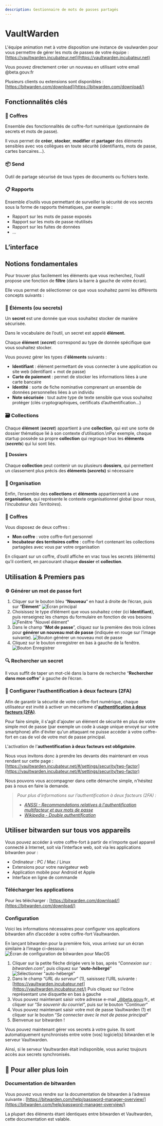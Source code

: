 ```yaml
---
description: Gestionnaire de mots de passes partagés
---
```


# VaultWarden

L'équipe animation met à votre disposition une instance de vaulwarden pour vous permettre de gérer les mots de passes de votre équipe : [https://vaultwarden.incubateur.net](https://vaultwarden.incubateur.net)

Vous pouvez directement créer un nouveau en utilisant votre email @beta.gouv.fr

Plusieurs clients ou extensions sont disponibles : [https://bitwarden.com/download](https://bitwarden.com/download/)

## Fonctionnalités clés <a href="#fonctionnalit-c3-a9s-cl-c3-a9s" id="fonctionnalit-c3-a9s-cl-c3-a9s"></a>

### 🔐 Coffres <a href="#f0-9f-94-90-coffres" id="f0-9f-94-90-coffres"></a>

Ensemble des fonctionnalités de coffre-fort numérique (gestionnaire de secrets et mots de passe).

Il vous permet de **créer**, **stocker**, **modifier** et **partager** des éléments sensibles avec vos collègues en toute sécurité (identifiants, mots de passe, cartes bancaires…).

### 📦 Send <a href="#f0-9f-93-a6-send" id="f0-9f-93-a6-send"></a>

Outil de partage sécurisé de tous types de documents ou fichiers texte.

### 📋 Rapports <a href="#f0-9f-93-8b-rapports" id="f0-9f-93-8b-rapports"></a>

Ensemble d’outils vous permettant de surveiller la sécurité de vos secrets sous la forme de rapports thématiques, par exemple :

* Rapport sur les mots de passe exposés
* Rapport sur les mots de passe réutilisés
* Rapport sur les fuites de données
* …

## L’interface <a href="#linterface" id="linterface"></a>

## Notions fondamentales <a href="#notions-fondamentales" id="notions-fondamentales"></a>

Pour trouver plus facilement les éléments que vous recherchez, l’outil propose une fonction de **filtre** (dans la barre à gauche de votre écran).

Elle vous permet de sélectionner ce que vous souhaitez parmi les différents concepts suivants :

### 💍 Éléments (ou secrets) <a href="#f0-9f-92-8d-c3-a9l-c3-a9ments-ou-secrets" id="f0-9f-92-8d-c3-a9l-c3-a9ments-ou-secrets"></a>

Un **secret** est une donnée que vous souhaitez stocker de manière sécurisée.

Dans le vocabulaire de l’outil, un secret est appelé **élément.**

Chaque **élément** (_**secret**_) correspond au type de donnée spécifique que vous souhaitez stocker. 

Vous pouvez gérer les types d’**éléments** suivants :

* **Identifiant** : élément permettant de vous connecter à une application ou site web (identifiant + mot de passe)
* **Carte de paiement** : permet de stocker les informations liées à une carte bancaire
* **Identité** : sorte de fiche nominative comprenant un ensemble de données personnelles liées à un individu
* **Note sécurisée** : tout autre type de texte sensible que vous souhaitez protéger (clés cryptographiques, certificats d’authentification…)

### 🗃️ Collections <a href="#f0-9f-97-83-ef-b8-8f-collections" id="f0-9f-97-83-ef-b8-8f-collections"></a>

Chaque **élément** (_**secret**_) appartient à une **collection**, qui est une sorte de dossier thématique lié à son contexte d’utilisation.\nPar exemple, chaque startup possède sa propre **collection** qui regroupe tous les **éléments** (_**secrets**_) qui lui sont liés.

#### 📂 Dossiers <a href="#f0-9f-93-82-dossiers" id="f0-9f-93-82-dossiers"></a>

Chaque **collection** peut contenir un ou plusieurs **dossiers**, qui permettent un classement plus précis des **éléments (**_**secrets**_**)** si nécessaire

### 🏢 Organisation <a href="#f0-9f-8f-a2-organisation" id="f0-9f-8f-a2-organisation"></a>

Enfin, l’ensemble des **collections** et **éléments** appartiennent à une **organisation**, qui représente le contexte organisationnel global (pour nous, l’_Incubateur des Territoires_).

### 🔐 Coffres <a href="#f09f9490-coffres-1" id="f09f9490-coffres-1"></a>

Vous disposez de deux coffres :

* **Mon coffre** : votre coffre-fort personnel
* **Incubateur des territoires coffre** : coffre-fort contenant les collections partagées avec vous par votre organisation

En cliquant sur un coffre, d’outil affiche en vrac tous les secrets (éléments) qu’il contient, en parcourant chaque **dossier** et **collection**.

## Utilisation & Premiers pas <a href="#utilisation--premiers-pas" id="utilisation--premiers-pas"></a>

### ⚙️ Générer un mot de passe fort <a href="#e2-9a-99-ef-b8-8f-g-c3-a9n-c3-a9rer-un-mot-de-passe-fort" id="e2-9a-99-ef-b8-8f-g-c3-a9n-c3-a9rer-un-mot-de-passe-fort"></a>

1. Cliquer sur le bouton bleu “**Nouveau**“ en haut à droite de l’écran, puis sur “**Élément**“ ![Écran principal](https://file+.vscode-resource.vscode-cdn.net/api/attachments.redirect?id=3122d3fc-7875-4a19-a113-13da007d6f13)
2. Choisissez le type d’élément que vous souhaitez créer (ici **Identifiant**), puis renseignez les champs du formulaire en fonction de vos besoins ![Fenêtre "Nouvel élément"](https://file+.vscode-resource.vscode-cdn.net/api/attachments.redirect?id=8cc6926d-3128-4141-a979-a74583839fd8)
3. Dans le champ “**Mot de passe**”, cliquez sur la première des trois icônes pour **générer un nouveau mot de passe** (indiquée en rouge sur l’image suivante). ![Bouton générer un nouveau mot de passe](https://file+.vscode-resource.vscode-cdn.net/api/attachments.redirect?id=f5e6e6c6-0dfb-4fff-adf1-9810db80ca79)
4. Cliquez sur le bouton enregistrer en bas à gauche de la fenêtre. ![Bouton Enregistrer](https://file+.vscode-resource.vscode-cdn.net/api/attachments.redirect?id=582db02b-d07c-4099-8539-d126c8ea0d19)

### 🔍 Rechercher un secret <a href="#f0-9f-94-8d-rechercher-un-secret" id="f0-9f-94-8d-rechercher-un-secret"></a>

Il vous suffit de taper un mot-clé dans la barre de recherche “**Rechercher dans mon coffre**” à gauche de l’écran.

### 🪪 Configurer l’authentification à deux facteurs (2FA) <a href="#f0-9f-aa-aa-configurer-lauthentification-c3-a0-deux-facteurs-2fa" id="f0-9f-aa-aa-configurer-lauthentification-c3-a0-deux-facteurs-2fa"></a>

Afin de garantir la sécurité de votre coffre-fort numérique, chaque utilisateur est invité à activer un mécanisme d'[**authentification à deux facteurs (2FA)**](https://fr.wikipedia.org/wiki/Double\_authentification).

Pour faire simple, il s'agit d'ajouter un élément de sécurité en plus de votre simple mot de passe (par exemple un code à usage unique envoyé sur votre smartphone) afin d'éviter qu'un attaquant ne puisse accéder à votre coffre-fort en cas de vol de votre mot de passe principal.

L'activation de l'**authentification à deux facteurs est obligatoire**.

Nous vous invitons donc à prendre les devants dès maintenant en vous rendant sur cette page : [https://vaultwarden.incubateur.net/#/settings/security/two-factor](https://vaultwarden.incubateur.net/#/settings/security/two-factor)

Nous pouvons vous accompagner dans cette démarche simple, n'hésitez pas à nous en faire la demande.

> _Pour plus d’informations sur l’authentification à deux facteurs (2FA) :_
>
> * [_ANSSI - Recommandations relatives à l'authentification multifacteur et aux mots de passe_](https://cyber.gouv.fr/publications/recommandations-relatives-lauthentification-multifacteur-et-aux-mots-de-passe)
> * [_Wikipedia - Double authentification_](https://fr.wikipedia.org/wiki/Double\_authentification)

## Utiliser bitwarden sur tous vos appareils <a href="#utiliser-bitwarden-sur-tous-vos-appareils" id="utiliser-bitwarden-sur-tous-vos-appareils"></a>

Vous pouvez accéder à votre coffre-fort à partir de n’importe quel appareil connecté à Internet, soit via l’interface web, soit via les applications bitwarden pour :

* Ordinateur : PC / Mac / Linux
* Extensions pour votre navigateur web
* Application mobile pour Android et Apple
* Interface en ligne de commande

### Télécharger les applications <a href="#t-c3-a9l-c3-a9charger-les-applications" id="t-c3-a9l-c3-a9charger-les-applications"></a>

Pour les télécharger : [https://bitwarden.com/download/](https://bitwarden.com/download/)

### Configuration <a href="#configuration" id="configuration"></a>

Voici les informations nécessaires pour configurer vos applications bitwarden afin d’accéder à votre coffre-fort Vaultwarden.

En lançant bitwarden pour la première fois, vous arrivez sur un écran similaire à l’image ci-dessous : ![Écran de configuration de bitwarden pour MacOS](https://file+.vscode-resource.vscode-cdn.net/api/attachments.redirect?id=4f5cb761-edcf-4979-b64d-3b8d12157fe4)

1. Cliquer sur la petite flèche dirigée vers le bas, après “_Connexion sur : bitwarden.com_“, puis cliquez sur “_**auto-hébergé**_“ ![Sélectionner "auto-hébergé"](https://file+.vscode-resource.vscode-cdn.net/api/attachments.redirect?id=0bec2b11-bf1c-471e-8e11-1a186d5e4b4f)
2. Dans le champ “_URL du serveur_“ (1), saisissez l’URL suivante : [https://vaultwarden.incubateur.net](https://vaultwarden.incubateur.net/) Puis cliquez sur l’icône représentant une disquette en bas à gauche
3. Vous pouvez maintenant saisir votre adresse e-mail _@beta.gouv.fr_ et cliquer sur “_Se souvenir du courriel_“, puis sur le bouton “_Continuer_“
4. Vous pouvez maintenant saisir votre mot de passe Vaultwarden (1) et cliquer sur le bouton “_Se connecter avec le mot de passe principal_“
5. Bienvenue sur bitwarden !

Vous pouvez maintenant gérer vos secrets à votre guise. Ils sont automatiquement synchronisés entre votre (vos) logiciel(s) bitwarden et le serveur Vaultwarden. 

Ainsi, si le serveur Vaultwarden était indisponible, vous auriez toujours accès aux secrets synchronisés.

## 🛟 Pour aller plus loin <a href="#f0-9f-9b-9f-pour-aller-plus-loin" id="f0-9f-9b-9f-pour-aller-plus-loin"></a>

### Documentation de bitwarden <a href="#documentation-de-bitwarden" id="documentation-de-bitwarden"></a>

Vous pouvez vous rendre sur la documentation de bitwarden à l’adresse suivante : [https://bitwarden.com/help/password-manager-overview/](https://bitwarden.com/help/password-manager-overview/)

La plupart des éléments étant identiques entre bitwarden et Vaultwarden, cette documentation est valable.

